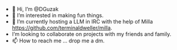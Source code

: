 - 👋 Hi, I’m @DGuzak
- 👀 I’m interested in making fun things.
- 🌱 I’m currently hosting a LLM in IRC with the help of Milla  https://github.com/terminaldweller/milla.
-    I’m looking to collaborate on projects with my friends and family.
- 📫 How to reach me ... drop me a dm.

<!---
DGuzak/DGuzak is a ✨ special ✨ repository because its `README.md` (this file) appears on your GitHub profile.
You can click the Preview link to take a look at your changes.
--->
